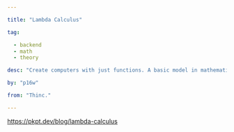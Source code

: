 ```yaml
---

title: "Lambda Calculus" 

tag: 

  - backend
  - math
  - theory 

desc: "Create computers with just functions. A basic model in mathematical logic." 

by: "p16w" 

from: "Thinc." 

---
```




https://pkpt.dev/blog/lambda-calculus 

